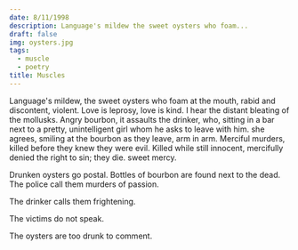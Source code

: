 ```yaml
---
date: 8/11/1998
description: Language's mildew the sweet oysters who foam...
draft: false
img: oysters.jpg
tags:
  - muscle
  - poetry
title: Muscles
---
```


Language's mildew, the sweet oysters who foam
at the mouth,
rabid and discontent,
violent.
Love is leprosy, love is kind.
I hear the distant bleating of
the mollusks.
Angry bourbon, it assaults the drinker,
who, sitting in a bar next
to a pretty, unintelligent
girl
whom he asks to leave with him.
she agrees, smiling at the bourbon
as they leave,
arm in arm.
Merciful murders, killed before they knew
they were evil.
Killed while still innocent,
mercifully denied the right
to sin; they die.
sweet mercy.

Drunken oysters go postal.
Bottles of bourbon are found next to the dead.
The police call them murders of passion.

The drinker calls them frightening.

The victims do not speak.

The oysters are too drunk to comment.
